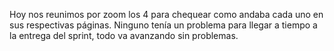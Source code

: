Hoy nos reunimos por zoom los 4 para chequear como andaba cada uno en sus respectivas páginas.
Ninguno tenía un problema para llegar a tiempo a la entrega del sprint, todo va avanzando sin problemas.
